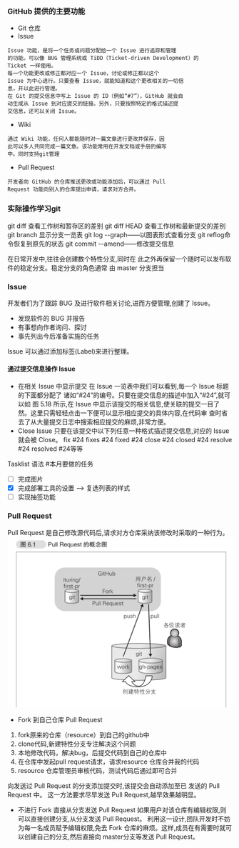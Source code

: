 ### GitHub 提供的主要功能
- Git 仓库
- Issue 
```
Issue 功能，是将一个任务或问题分配给一个 Issue 进行追踪和管理
的功能。可以像 BUG 管理系统或 TiDD（Ticket-driven Development）的
Ticket 一样使用。
每一个功能更改或修正都对应一个 Issue，讨论或修正都以这个
Issue 为中心进行。只要查看 Issue，就能知道和这个更改相关的一切信
息，并以此进行管理。
在 Git 的提交信息中写上 Issue 的 ID（例如“#7”），GitHub 就会自
动生成从 Issue 到对应提交的链接。另外，只要按照特定的格式描述提
交信息，还可以关闭 Issue。
```
- Wiki
```
通过 Wiki 功能，任何人都能随时对一篇文章进行更改并保存，因
此可以多人共同完成一篇文章。该功能常用在开发文档或手册的编写
中。同时支持git管理
```
- Pull Request
```
开发者向 GitHub 的仓库推送更改或功能添加后，可以通过 Pull
Request 功能向别人的仓库提出申请，请求对方合并。

```

### 实际操作学习git
git diff 查看工作树和暂存区的差别
git diff HEAD 查看工作树和最新提交的差别
git branch 显示分支一览表
git log --graph——以图表形式查看分支
git reflog命令恢复到原先的状态
git commit --amend——修改提交信息

在日常开发中,往往会创建数个特性分支,同时在
此之外再保留一个随时可以发布软件的稳定分支。稳定分支的角色通常
由 master 分支担当

### Issue
开发者们为了跟踪 BUG 及进行软件相关讨论,进而方便管理,创建了 Issue。
- 发现软件的 BUG 并报告
- 有事想向作者询问、探讨
- 事先列出今后准备实施的任务

Issue 可以通过添加标签(Label)来进行整理。
#### 通过提交信息操作 Issue
- 在相关 Issue 中显示提交
在 Issue 一览表中我们可以看到,每一个 Issue 标题的下面都分配了
诸如“#24”的编号。只要在提交信息的描述中加入“#24”,就可以如
图 5.18 所示,在 Issue 中显示该提交的相关信息,使关联的提交一目了
然。这里只需轻轻点击一下便可以显示相应提交的具体内容,在代码审
查时省去了从大量提交日志中搜索相应提交的麻烦,非常方便。
- Close Issue
只要在该提交中以下列任意一种格式描述提交信息,对应的 Issue 就会被 Close。 fix #24  fixes #24   fixed #24  close #24 closed #24  resolve #24  resolved #24等等

Tasklist 语法
#本月要做的任务
- [ ] 完成图片
- [x] 完成部署工具的设置           --> 复选列表的样式
- [ ] 实现抽签功能
###  Pull Request
Pull Request 是自己修改源代码后,请求对方仓库采纳该修改时采取的一种行为。
<img src="img/pull request概念图.png"/>
- Fork 到自己仓库 Pull Request
1. fork原来的仓库（resource）到自己的github中
2. clone代码,新建特性分支专注解决这个问题
3. 本地修改代码，解决bug，后提交代码到自己的仓库中
4. 在仓库中发起pull request请求，请求resource 仓库合并我的代码
5. resource 仓库管理员审核代码，测试代码后通过即可合并

向发送过 Pull Request 的分支添加提交时,该提交会自动添加至已
发送的 Pull Request 中。  这一方法要求尽早发送 Pull Request,越早效果越明显。

- 不进行 Fork 直接从分支发送 Pull Request
如果用户对该仓库有编辑权限,则可以直接创建分支,从分支发送 Pull Request。
利用这一设计,团队开发时不妨为每一名成员赋予编辑权限,免去 Fork 仓库的麻烦。这样,成员在有需要时就可以创建自己的分支,然后直接向 master分支等发送 Pull Request。
